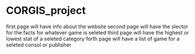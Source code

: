 # CORGIS_project
first page will have info about the website
second page will have the slector for the facts for whatever game is seleted
third page will have the highest or lowest stat of a seleted category
forth page will have a list of game for a seleted consol or publisher
